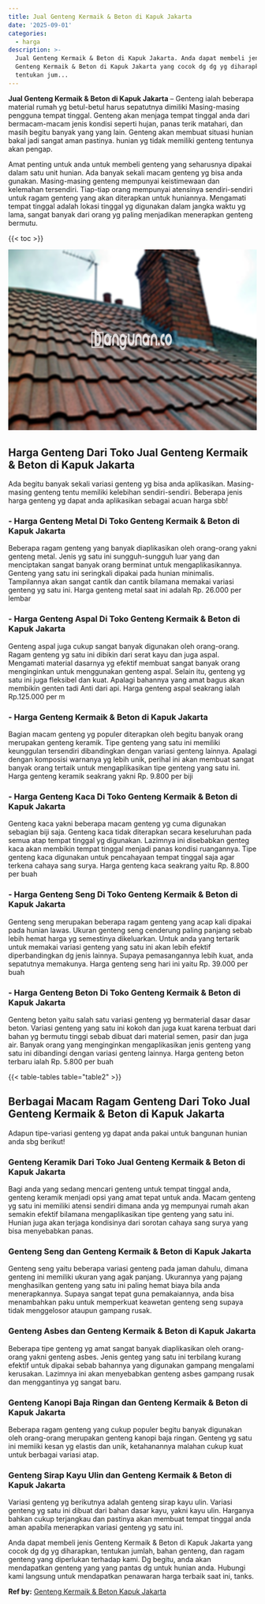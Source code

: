 ```yaml
---
title: Jual Genteng Kermaik & Beton di Kapuk Jakarta
date: '2025-09-01'
categories:
  - harga
description: >-
  Jual Genteng Kermaik & Beton di Kapuk Jakarta. Anda dapat membeli jenis
  Genteng Kermaik & Beton di Kapuk Jakarta yang cocok dg dg yg diharapkan,
  tentukan jum...
---
```


**Jual Genteng Kermaik & Beton di Kapuk Jakarta** – Genteng ialah beberapa material rumah yg betul-betul harus sepatutnya dimiliki Masing-masing pengguna tempat tinggal. Genteng akan menjaga tempat tinggal anda dari bermacam-macam jenis kondisi seperti hujan, panas terik matahari, dan masih begitu banyak yang yang lain. Genteng akan membuat situasi hunian bakal jadi sangat aman pastinya. hunian yg tidak memiliki genteng tentunya akan pengap.

Amat penting untuk anda untuk membeli genteng yang seharusnya dipakai dalam satu unit hunian. Ada banyak sekali macam genteng yg bisa anda gunakan. Masing-masing genteng mempunyai keistimewaan dan kelemahan tersendiri. Tiap-tiap orang mempunyai atensinya sendiri-sendiri untuk ragam genteng yang akan diterapkan untuk huniannya. Mengamati tempat tinggal adalah lokasi tinggal yg digunakan dalam jangka waktu yg lama, sangat banyak dari orang yg paling menjadikan menerapkan genteng bermutu.

{{< toc >}}

![Jual Genteng Kermaik & Beton di Kapuk Jakarta](/images/genteng-minimalis-murah24.png)

## Harga Genteng Dari Toko Jual Genteng Kermaik & Beton di Kapuk Jakarta

Ada begitu banyak sekali variasi genteng yg bisa anda aplikasikan. Masing-masing genteng tentu memiliki kelebihan sendiri-sendiri. Beberapa jenis harga genteng yg dapat anda aplikasikan sebagai acuan harga sbb!

### \- Harga Genteng Metal Di Toko Genteng Kermaik & Beton di Kapuk Jakarta

Beberapa ragam genteng yang banyak diaplikasikan oleh orang-orang yakni genteng metal. Jenis yg satu ini sungguh-sungguh luar yang dan menciptakan sangat banyak orang berminat untuk mengaplikasikannya. Genteng yang satu ini seringkali dipakai pada hunian minimalis. Tampilannya akan sangat cantik dan cantik bilamana memakai variasi genteng yg satu ini. Harga genteng metal saat ini adalah Rp. 26.000 per lembar

### \- Harga Genteng Aspal Di Toko Genteng Kermaik & Beton di Kapuk Jakarta

Genteng aspal juga cukup sangat banyak digunakan oleh orang-orang. Ragam genteng yg satu ini dibikin dari serat kayu dan juga aspal. Mengamati material dasarnya yg efektif membuat sangat banyak orang menginginkan untuk menggunakan genteng aspal. Selain itu, genteng yg satu ini juga fleksibel dan kuat. Apalagi bahannya yang amat bagus akan membikin genten tadi Anti dari api. Harga genteng aspal seakrang ialah Rp.125.000 per m

### \- Harga Genteng Kermaik & Beton di Kapuk Jakarta

Bagian macam genteng yg populer diterapkan oleh begitu banyak orang merupakan genteng keramik. Tipe genteng yang satu ini memiliki keunggulan tersendiri dibandingkan dengan variasi genteng lainnya. Apalagi dengan komposisi warnanya yg lebih unik, perihal ini akan membuat sangat banyak orang tertaik untuk mengaplikasikan tipe genteng yang satu ini. Harga genteng keramik seakrang yakni Rp. 9.800 per biji

### \- Harga Genteng Kaca Di Toko Genteng Kermaik & Beton di Kapuk Jakarta

Genteng kaca yakni beberapa macam genteng yg cuma digunakan sebagian biji saja. Genteng kaca tidak diterapkan secara keseluruhan pada semua atap tempat tinggal yg digunakan. Lazimnya ini disebabkan genteg kaca akan membikin tempat tinggal menjadi panas kondisi ruangannya. Tipe genteng kaca digunakan untuk pencahayaan tempat tinggal saja agar terkena cahaya sang surya. Harga genteng kaca seakrang yaitu Rp. 8.800 per buah

### \- Harga Genteng Seng Di Toko Genteng Kermaik & Beton di Kapuk Jakarta

Genteng seng merupakan beberapa ragam genteng yang acap kali dipakai pada hunian lawas. Ukuran genteng seng cenderung paling panjang sebab lebih hemat harga yg semestinya dikeluarkan. Untuk anda yang tertarik untuk memakai variasi genteng yang satu ini akan lebih efektif diperbandingkan dg jenis lainnya. Supaya pemasangannya lebih kuat, anda sepatutnya memakunya. Harga genteng seng hari ini yaitu Rp. 39.000 per buah

### \- Harga Genteng Beton Di Toko Genteng Kermaik & Beton di Kapuk Jakarta

Genteng beton yaitu salah satu variasi genteng yg bermaterial dasar dasar beton. Variasi genteng yang satu ini kokoh dan juga kuat karena terbuat dari bahan yg bermutu tinggi sebab dibuat dari material semen, pasir dan juga air. Banyak orang yang menginginkan mengaplikasikan jenis genteng yang satu ini dibandingi dengan variasi genteng lainnya. Harga genteng beton terbaru ialah Rp. 5.800 per buah

{{< table-tables table="table2" >}}

## Berbagai Macam Ragam Genteng Dari Toko Jual Genteng Kermaik & Beton di Kapuk Jakarta

Adapun tipe-variasi genteng yg dapat anda pakai untuk bangunan hunian anda sbg berikut!

### Genteng Keramik Dari Toko Jual Genteng Kermaik & Beton di Kapuk Jakarta

Bagi anda yang sedang mencari genteng untuk tempat tinggal anda, genteng keramik menjadi opsi yang amat tepat untuk anda. Macam genteng yg satu ini memiliki atensi sendiri dimana anda yg mempunyai rumah akan semakin efektif bilamana mengaplikasikan tipe genteng yang satu ini. Hunian juga akan terjaga kondisinya dari sorotan cahaya sang surya yang bisa menyebabkan panas.

### Genteng Seng dan Genteng Kermaik & Beton di Kapuk Jakarta

Genteng seng yaitu beberapa variasi genteng pada jaman dahulu, dimana genteng ini memiliki ukuran yang agak panjang. Ukurannya yang pajang menghasilkan genteng yang satu ini paling hemat biaya bila anda menerapkannya. Supaya sangat tepat guna pemakaiannya, anda bisa menambahkan paku untuk memperkuat keawetan genteng seng supaya tidak menggelosor ataupun gampang rusak.

### Genteng Asbes dan Genteng Kermaik & Beton di Kapuk Jakarta

Beberapa tipe genteng yg amat sangat banyak diaplikasikan oleh orang-orang yakni genteng asbes. Jenis genteg yang satu ini terbilang kurang efektif untuk dipakai sebab bahannya yang digunakan gampang mengalami kerusakan. Lazimnya ini akan menyebabkan genteng asbes gampang rusak dan menggantinya yg sangat baru.

### Genteng Kanopi Baja Ringan dan Genteng Kermaik & Beton di Kapuk Jakarta

Beberapa ragam genteng yang cukup populer begitu banyak digunakan oleh orang-orang merupakan genteng kanopi baja ringan. Genteng yg satu ini memiiki kesan yg elastis dan unik, ketahanannya malahan cukup kuat untuk berbagai variasi atap.

### Genteng Sirap Kayu Ulin dan Genteng Kermaik & Beton di Kapuk Jakarta

Variasi genteng yg berikutnya adalah genteng sirap kayu ulin. Variasi genteng yg satu ini dibuat dari bahan dasar kayu, yakni kayu ulin. Harganya bahkan cukup terjangkau dan pastinya akan membuat tempat tinggal anda aman apabila menerapkan variasi genteng yg satu ini.

Anda dapat membeli jenis Genteng Kermaik & Beton di Kapuk Jakarta yang cocok dg dg yg diharapkan, tentukan jumlah, bahan genteng, dan ragam genteng yang diperlukan terhadap kami. Dg begitu, anda akan mendapatkan genteng yang yang pantas dg untuk hunian anda. Hubungi kami langsung untuk mendapatkan penawaran harga terbaik saat ini, tanks.

**Ref by:**  [Genteng Kermaik & Beton  Kapuk Jakarta](https://id.wikipedia.org/wiki/Genteng)
